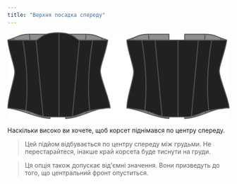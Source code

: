 ```yaml
---
title: "Верхня посадка спереду"
---
```


![Варіант переднього підйому на Cathrin](./frontrise.svg)

Наскільки високо ви хочете, щоб корсет піднімався по центру спереду.

> Цей підйом відбувається по центру спереду між грудьми. Не перестарайтеся, інакше край корсета буде тиснути на груди.

> Ця опція також допускає від'ємні значення. Вони призведуть до того, що центральний фронт опуститься.




